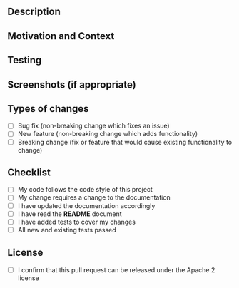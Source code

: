<!--- Provide a general summary of your changes in the Title above -->

## Description
<!--- Describe your changes in detail -->

<!--

For S3 generation PRS uncomment the below lines
## How to review S3 Generation PRs

For reviewing S3 generation PRs it is best to review each file outside of the GitHub diff UI. When comparing
the custom code to the generated code it is best to have the custom code file open in GitHub, then open
the generated file by clicking the three dots on the top of the file and clicking "view file". Then have the
custom code on the left and generated code on the right to make sure the change looks good. You should look for behavioral changes such as missing custom logic from getters & setters, or differences in marshalling and unmarshalling behavior as a result of missing custom logic.

Custom logic that exists in the custom code may have been moved to a custom method such as PostMarshallCustomization()
which exists in a custom version of the marshaller, or in the case of unmarshallers, a specific partial method may have 
been added to preserve partial logic. Make sure to view those as well.

[This](https://github.com/aws/aws-sdk-net/blob/main/sdk/src/Services/S3/Custom/Model/Internal/MarshallTransformations/ListObjectsV2ResponseUnmarshaller.cs#L32-L43) is a good example of a custom method that is declared in the custom unmarshaller that is used by the generated unmarshaller.

Copy and paste the below prompt into Q to have Q browser extension catch any possible mistakes as well.
-->

<!--
Here is a prompt you can use in Q browser extension to also have it look at the PR in case we run out of free GitHub copilot PR reviews

You are an expert C# software engineer that is an expert at finding breaking changes in PRs. You are working on the AWS SDK for .NET to change S3 service changes from manual to automatically generated using the generator.
This upgrade is being done in phases where a certain number of operations are changed from manual to automatically generated.
S3 MUST work exactly like it did before and we must not cause breaking changes. Some things that would cause breaking changes are:


1. logical conditions that existed in the older code that have changed or removed.
2. getter and setter code have changed, disregarding private variable name changes such as _type and type.
3. properties that were set to values that are no longer set.
4. changes in the response output.


When comparing marshallers, some logic was moved to PostMarshallCustomization. In that case the marshaller is split between a generated marshaller 
and the custom marshaller which implements PostMarshallCustomization. Make sure to check PostMarshallCustomization 
for any backwards compatible issues there as well.


For unmarshallers, some logic may have been moved to custom methods in the custom class for the unmarshaller.
Check to make sure those don't contain any backwards incompatible changes as well.

Typically the changes being made by the team involve moving code from the `sdk/src/Services/S3/Custom/` folder to the `sdk/src/Services/S3/Generated/` folder
as generator changes are introduced to automatically generate the S3 service. When possible, match for the comparison where the filename is the same between the custom and generated folders. Example:

* `sdk/src/Services/S3/Custom/Model/InitiateMultipartUploadRequest.cs` is the custom file
* `sdk/src/Services/S3/Generated/Model/InitiateMultipartUploadRequest.cs` is the generated file the code is moved to.

Analyze this PR in extreme detail to determine if any breaking changes are being introduced and list each breaking change. 
I do not want recommendations. I want actual defective code that has been lost from the manual to automatic generated changes.

* If you do not finish all the files I will ask you to continue processing the files.
* Retain all of this context while working. If you lose this context ask me to reload it for you.
* If you are unsure about anything ask me to clarify or help. Code can be confusing or tricky.
* Do NOT make mistakes. Customers are depending on your perfect breaking change finding abilities.
* DO NOT ERROR 

For output, list each file that has an issue. If there is an ISSUE response list the exact issues in a list format. 
At the end list how many files you analyzed out of the total. 
If this number is less than the total number of "Files changed" in the PR continue looking at the remainder of the unchecked files.


-->



## Motivation and Context
<!--- Why is this change required? What problem does it solve? -->
<!--- If it fixes an open [issue][issues], please link to the issue here -->

## Testing
<!--- Please describe in detail how you tested your changes -->
<!--- Include details of your testing environment, and the tests you ran to -->
<!--- see how your change affects other areas of the code, etc. -->

## Screenshots (if appropriate)

## Types of changes
<!--- What types of changes does your code introduce? Put an `x` in all the boxes that apply: -->
- [ ] Bug fix (non-breaking change which fixes an issue)
- [ ] New feature (non-breaking change which adds functionality)
- [ ] Breaking change (fix or feature that would cause existing functionality to change)

## Checklist
<!--- Go over all the following points, and put an `x` in all the boxes that apply -->
<!--- If you're unsure about any of these, don't hesitate to ask. We're here to help! -->
- [ ] My code follows the code style of this project
- [ ] My change requires a change to the documentation
- [ ] I have updated the documentation accordingly
- [ ] I have read the **README** document
- [ ] I have added tests to cover my changes
- [ ] All new and existing tests passed

## License
<!--- The SDK is released under the [Apache 2.0 license][license], so any code you submit will be released under that license -->
<!--- For substantial contributions, we may ask you to sign a [Contributor License Agreement (CLA)][cla] -->
<!--- Put an `x` in the below box if you confirm that this request can be released under the Apache 2 license -->
- [ ] I confirm that this pull request can be released under the Apache 2 license

[issues]: https://github.com/aws/aws-sdk-net/issues
[license]: http://aws.amazon.com/apache2.0/
[cla]: http://en.wikipedia.org/wiki/Contributor_License_Agreement